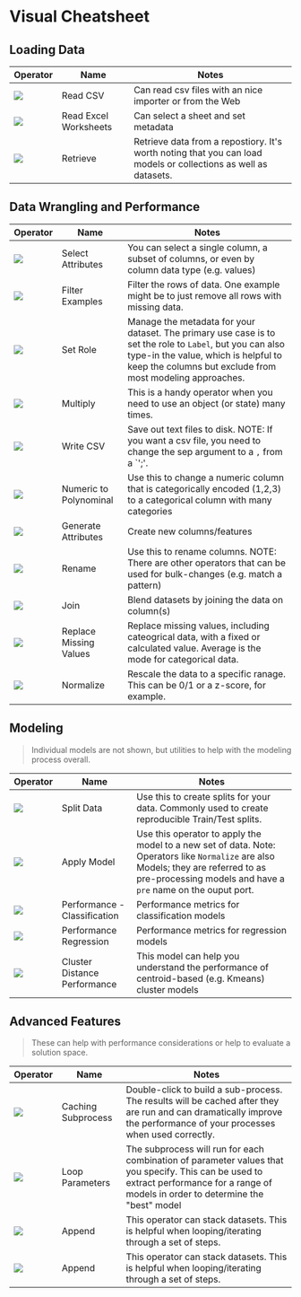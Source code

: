 # Visual Cheatsheet

## Loading Data 

| Operator  | Name  |  Notes | 
|---|---|---|
| ![](https://docs.rapidminer.com/latest/studio/operators/img/operators/read-csv.svg)  | Read CSV  | Can read csv files with an nice importer or from the Web  |
| ![](https://docs.rapidminer.com/latest/studio/operators/img/operators/read-excel.svg)  | Read Excel Worksheets  | Can select a sheet and set metadata  |
| ![](https://docs.rapidminer.com/latest/studio/operators/img/operators/retrieve.svg)  | Retrieve  | Retrieve data from a repostiory.  It's worth noting that you can load models or collections as well as datasets.  |


## Data Wrangling and Performance

| Operator  | Name  |  Notes | 
|---|---|---|
| ![](https://docs.rapidminer.com/latest/studio/operators/img/operators/select-attributes.svg)  | Select Attributes  | You can select a single column, a subset of columns, or even by column data type (e.g. values)  |
| ![](https://docs.rapidminer.com/latest/studio/operators/img/operators/filter-examples.svg)  | Filter Examples  | Filter the rows of data.  One example might be to just remove all rows with missing data.  |
| ![](https://docs.rapidminer.com/latest/studio/operators/img/operators/set-role.svg)  | Set Role  | Manage the metadata for your dataset.  The primary use case is to set the role to `Label`, but you can also type-in the value, which is helpful to keep the columns but exclude from most modeling approaches.  |
| ![](https://docs.rapidminer.com/latest/studio/operators/img/operators/multiply.svg)  | Multiply  | This is a handy operator when you need to use an object (or state) many times. |
| ![](https://docs.rapidminer.com/latest/studio/operators/img/operators/write-csv.svg)  | Write CSV  | Save out text files to disk.  NOTE:  If you want a csv file, you need to change the sep argument to a `,` from a `';'. |
| ![](https://docs.rapidminer.com/latest/studio/operators/img/operators/numerical-to-polynominal.svg)  | Numeric to Polynominal  | Use this to change a numeric column that is categorically encoded (1,2,3) to a categorical column with many categories  |
| ![](https://docs.rapidminer.com/latest/studio/operators/img/operators/generate-attributes.svg)  | Generate Attributes  | Create new columns/features |
| ![](https://docs.rapidminer.com/latest/studio/operators/img/operators/blending-rename.svg)  | Rename  | Use this to rename columns.  NOTE:  There are other operators that can be used for bulk-changes (e.g. match a pattern)  |
| ![](https://docs.rapidminer.com/latest/studio/operators/img/operators/concurrency-join.svg)  | Join  | Blend datasets by joining the data on column(s) |
| ![](https://docs.rapidminer.com/latest/studio/operators/img/operators/replace-missing-values.svg)  | Replace Missing Values  | Replace missing values, including cateogrical data, with a fixed or calculated value.  Average is the mode for categorical data. |
| ![](https://docs.rapidminer.com/latest/studio/operators/img/operators/normalize.svg)  | Normalize  | Rescale the data to a specific ranage.  This can be 0/1 or a z-score, for example. |





## Modeling

> Individual models are not shown, but utilities to help with the modeling process overall.

| Operator  | Name  |  Notes | 
|---|---|---|
| ![](https://docs.rapidminer.com/latest/studio/operators/img/operators/split-data.svg)  | Split Data  | Use this to create splits for your data.  Commonly used to create reproducible Train/Test splits. |
| ![](https://docs.rapidminer.com/latest/studio/operators/img/operators/apply-model.svg)  | Apply Model  | Use this operator to apply the model to a new set of data.  Note: Operators like `Normalize` are also Models; they are referred to as pre-processing models and have a `pre` name on the ouput port. |
| ![](https://docs.rapidminer.com/latest/studio/operators/img/operators/performance-classification.svg)  | Performance - Classification |  Performance metrics for classification models |
| ![](https://docs.rapidminer.com/latest/studio/operators/img/operators/performance-regression.svg)  | Performance Regression | Performance metrics for regression models |
| ![](https://docs.rapidminer.com/latest/studio/operators/img/operators/cluster-distance-performance.svg)  | Cluster Distance Performance  | This model can help you understand the performance of centroid-based (e.g. Kmeans) cluster models |


## Advanced Features

> These can help with performance considerations or help to evaluate a solution space.

| Operator  | Name  |  Notes | 
|---|---|---|
| ![](https://snipboard.io/UXiQLD.jpg)  | Caching Subprocess  | Double-click to build a sub-process.  The results will be cached after they are run and can dramatically improve the performance of your processes when used correctly. |
| ![](https://snipboard.io/O8lCPj.jpg)  | Loop Parameters  | The subprocess will run for each combination of parameter values that you specify.  This can be used to extract performance for a range of models in order to determine the "best" model |
| ![](https://docs.rapidminer.com/9.10/studio/operators/img/operators/append.svg)  | Append  | This operator can stack datasets.  This is helpful when looping/iterating through a set of steps. |
| ![](https://docs.rapidminer.com/9.10/studio/operators/img/operators/append.svg)  | Append  | This operator can stack datasets.  This is helpful when looping/iterating through a set of steps. |



